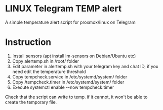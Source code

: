 # LINUX Telegram TEMP alert
A simple temperature alert script for proxmox/linux on Telegram

# Instruction


1. Install sensors (apt install lm-sensors on Debian/Ubuntu etc)
2. Copy alertemp.sh in /root/ folder
3. Edit parameter in alertemp.sh with your telegram key and chat ID, if you need edit the temperature threshold
4. Copy tempcheck.service in /etc/systemd/system/ folder
5. Copy /tempcheck.timer in /etc/systemd/system/ folder
6. Execute systemctl enable --now tempcheck.timer

Check that the script can write to temp.
if it cannot, it won't be able to create the temporary file.

